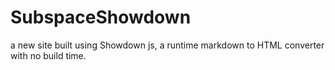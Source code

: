 # SubspaceShowdown
a new site built using Showdown js, a runtime markdown to HTML converter with no build time.
